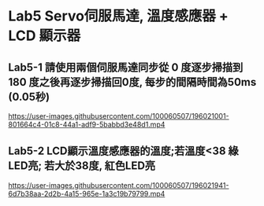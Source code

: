 # Lab5 Servo伺服馬達, 溫度感應器 + LCD 顯示器
## Lab5-1 請使用兩個伺服馬達同步從 0 度逐步掃描到 180 度之後再逐步掃描回0度, 每步的間隔時間為50ms (0.05秒)

https://user-images.githubusercontent.com/100060507/196021001-801664c4-01c8-44a1-adf9-5babbd3e48d1.mp4

## Lab5-2 LCD顯示溫度感應器的溫度;若溫度<38 綠LED亮; 若大於38度, 紅色LED亮

https://user-images.githubusercontent.com/100060507/196021941-6d7b38aa-2d2b-4a15-965e-1a3c19b79799.mp4

